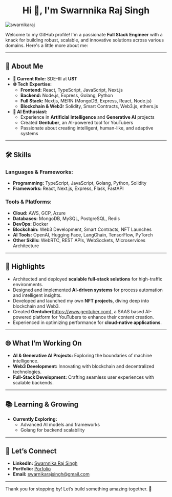 


<h1 align="center">Hi 👋, I'm Swarnnika Raj Singh</h1>

<p align="left"> <img src="https://komarev.com/ghpvc/?username=swarnikaraj&label=Profile%20views&color=0e75b6&style=flat" alt="swarnikaraj" /> </p>

Welcome to my GitHub profile! I'm a passionate **Full Stack Engineer** with a knack for building robust, scalable, and innovative solutions across various domains. Here's a little more about me:

---

## 🚀 About Me

- **💼 Current Role:** SDE-III at **UST**
- **🌐 Tech Expertise:**
  - **Frontend:** React, TypeScript, JavaScript, Next.js
  - **Backend:** Node.js, Express, Golang, Python
  - **Full Stack:** Nextjs, MERN (MongoDB, Express, React, Node.js)
  - **Blockchain & Web3:** Solidity, Smart Contracts, Web3.js, ethers.js
- **🤖 AI Enthusiast:**
  - Experience in **Artificial Intelligence** and **Generative AI** projects
  - Created **Gentuber**, an AI-powered tool for YouTubers
  - Passionate about creating intelligent, human-like, and adaptive systems

---

## 🛠️ Skills

### Languages & Frameworks:
- **Programming:** TypeScript, JavaScript, Golang, Python, Solidity
- **Frameworks:** React, Next.js, Express, Flask, FastAPI

### Tools & Platforms:
- **Cloud:** AWS, GCP, Azure
- **Databases:** MongoDB, MySQL, PostgreSQL, Redis
- **DevOps:** Docker
- **Blockchain:** Web3 Development, Smart Contracts, NFT Launches
- **AI Tools:** OpenAI, Hugging Face, LangChain, TensorFlow, PyTorch
- **Other Skills:** WebRTC, REST APIs, WebSockets, Microservices Architecture

---

## 🌟 Highlights

- Architected and deployed **scalable full-stack solutions** for high-traffic environments.
- Designed and implemented **AI-driven systems** for process automation and intelligent insights.
- Developed and launched my own **NFT projects**, diving deep into blockchain and Web3.
- Created **Gentuber**(https://www.gentuber.com), a SAAS based AI-powered platform for YouTubers to enhance their content creation.
- Experienced in optimizing performance for **cloud-native applications**.

---

## 🌐 What I’m Working On

- **AI & Generative AI Projects:** Exploring the boundaries of machine intelligence.
- **Web3 Development:** Innovating with blockchain and decentralized technologies.
- **Full-Stack Development:** Crafting seamless user experiences with scalable backends.

---

## 📚 Learning & Growing

- **Currently Exploring:**
  - Advanced AI models and frameworks
  - Golang for backend scalability

---

## 📣 Let’s Connect

- **LinkedIn:** [Swarnnika Raj Singh]([https://linkedin.com/in/your-profile](https://www.linkedin.com/in/swarnnika/))
- **Portfolio:** [Porfolio](https://swarnnika.vercel.app)
- **Email:** swarnikarajsingh@gmail.com

---

Thank you for stopping by! Let’s build something amazing together. 🚀





